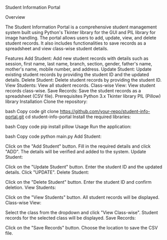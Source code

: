 Student Information Portal

Overview

The Student Information Portal is a comprehensive student management system built using Python's Tkinter library for the GUI and PIL library for image handling. The portal allows users to add, update, view, and delete student records. It also includes functionalities to save records as a spreadsheet and view class-wise student details.

Features
Add Student: Add new student records with details such as session, first name, last name, branch, section, gender, father's name, mother's name, mobile number, and address.
Update Student: Update existing student records by providing the student ID and the updated details.
Delete Student: Delete student records by providing the student ID.
View Students: View all student records.
Class-wise View: View student records class-wise.
Save Records: Save the student records as a spreadsheet (CSV file).
Prerequisites
Python 3.x
Tkinter library
PIL (Pillow) library
Installation
Clone the repository:

bash
Copy code
git clone https://github.com/your-repo/student-info-portal.git
cd student-info-portal
Install the required libraries:

bash
Copy code
pip install pillow
Usage
Run the application:

bash
Copy code
python main.py
Add Student:

Click on the "Add Student" button.
Fill in the required details and click "ADD".
The details will be verified and added to the system.
Update Student:

Click on the "Update Student" button.
Enter the student ID and the updated details.
Click "UPDATE".
Delete Student:

Click on the "Delete Student" button.
Enter the student ID and confirm deletion.
View Students:

Click on the "View Students" button.
All student records will be displayed.
Class-wise View:

Select the class from the dropdown and click "View Class-wise".
Student records for the selected class will be displayed.
Save Records:

Click on the "Save Records" button.
Choose the location to save the CSV file.
